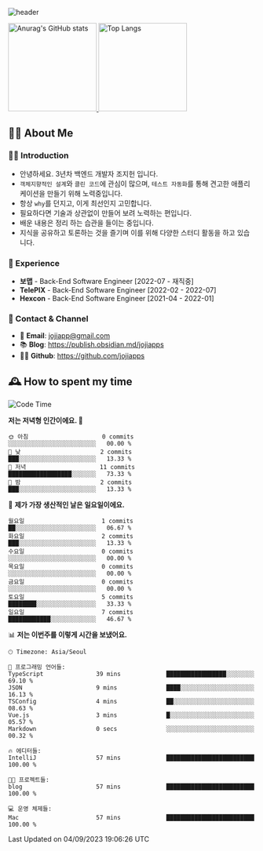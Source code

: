![header](https://capsule-render.vercel.app/api?type=transparent&fontColor=6b32af&height=200&text=Back-End%20Developer&fontSize=60)

<a href="#">
  <img height="180px" src="https://github-readme-stats.vercel.app/api?username=jojiapps&show_icons=true&theme=midnight-purple&locale=kr" alt="Anurag's GitHub stats"/>
</a>

<a href="#">
  <img height="180px" src="https://github-readme-stats.vercel.app/api/top-langs/?username=jojiapps&theme=midnight-purple&layout=compact&locale=kr" alt="Top Langs"/>
</a>

## 💁‍♂️ About Me

### 🙇‍♂️ Introduction

- 안녕하세요. 3년차 백엔드 개발자 조지헌 입니다.
- `객체지향적인 설계`와 `클린 코드`에 관심이 많으며, `테스트 자동화`를 통해 견고한 애플리케이션을 만들기 위해 노력중입니다.
- 항상 `why`를 던지고, 이게 최선인지 고민합니다.
- 필요하다면 기술과 상관없이 만들어 보려 노력하는 편입니다.
- 배운 내용은 정리 하는 습관을 들이는 중입니다.
- 지식을 공유하고 토론하는 것을 즐기며 이를 위해 다양한 스터디 활동을 하고 있습니다.

### 💼 Experience

- **보맵** - Back-End Software Engineer [2022-07 - 재직중]
- **TelePIX** - Back-End Software Engineer [2022-02 - 2022-07]
- **Hexcon** - Back-End Software Engineer [2021-04 - 2022-01]

### 🤝 Contact & Channel

- 📧 **Email**: jojiapp@gmail.com
- 📚 **Blog**: https://publish.obsidian.md/jojiapps
- 👨‍💻 **Github**: https://github.com/jojiapps

## 🕰 How to spent my time
<!--START_SECTION:waka-->
![Code Time](http://img.shields.io/badge/Code%20Time-561%20hrs%2021%20mins-blue)

**저는 저녁형 인간이에요. 🦉** 

```text
🌞 아침                     0 commits           ░░░░░░░░░░░░░░░░░░░░░░░░░   00.00 % 
🌆 낮　                     2 commits           ███░░░░░░░░░░░░░░░░░░░░░░   13.33 % 
🌃 저녁                     11 commits          ██████████████████░░░░░░░   73.33 % 
🌙 밤　                     2 commits           ███░░░░░░░░░░░░░░░░░░░░░░   13.33 % 
```
📅 **제가 가장 생산적인 날은 일요일이에요.** 

```text
월요일                      1 commits           ██░░░░░░░░░░░░░░░░░░░░░░░   06.67 % 
화요일                      2 commits           ███░░░░░░░░░░░░░░░░░░░░░░   13.33 % 
수요일                      0 commits           ░░░░░░░░░░░░░░░░░░░░░░░░░   00.00 % 
목요일                      0 commits           ░░░░░░░░░░░░░░░░░░░░░░░░░   00.00 % 
금요일                      0 commits           ░░░░░░░░░░░░░░░░░░░░░░░░░   00.00 % 
토요일                      5 commits           ████████░░░░░░░░░░░░░░░░░   33.33 % 
일요일                      7 commits           ████████████░░░░░░░░░░░░░   46.67 % 
```


📊 **저는 이번주를 이렇게 시간을 보냈어요.** 

```text
🕑︎ Timezone: Asia/Seoul

💬 프로그래밍 언어들: 
TypeScript               39 mins             █████████████████░░░░░░░░   69.10 % 
JSON                     9 mins              ████░░░░░░░░░░░░░░░░░░░░░   16.13 % 
TSConfig                 4 mins              ██░░░░░░░░░░░░░░░░░░░░░░░   08.63 % 
Vue.js                   3 mins              █░░░░░░░░░░░░░░░░░░░░░░░░   05.57 % 
Markdown                 0 secs              ░░░░░░░░░░░░░░░░░░░░░░░░░   00.32 % 

🔥 에디터들: 
IntelliJ                 57 mins             █████████████████████████   100.00 % 

🐱‍💻 프로젝트들: 
blog                     57 mins             █████████████████████████   100.00 % 

💻 운영 체제들: 
Mac                      57 mins             █████████████████████████   100.00 % 
```


 Last Updated on 04/09/2023 19:06:26 UTC
<!--END_SECTION:waka-->
